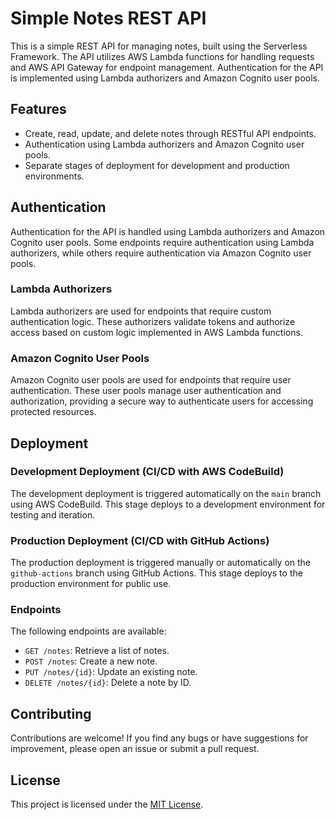 
# Simple Notes REST API

This is a simple REST API for managing notes, built using the Serverless Framework. The API utilizes AWS Lambda functions for handling requests and AWS API Gateway for endpoint management. Authentication for the API is implemented using Lambda authorizers and Amazon Cognito user pools.

## Features

- Create, read, update, and delete notes through RESTful API endpoints.
- Authentication using Lambda authorizers and Amazon Cognito user pools.
- Separate stages of deployment for development and production environments.

## Authentication

Authentication for the API is handled using Lambda authorizers and Amazon Cognito user pools. Some endpoints require authentication using Lambda authorizers, while others require authentication via Amazon Cognito user pools.

### Lambda Authorizers

Lambda authorizers are used for endpoints that require custom authentication logic. These authorizers validate tokens and authorize access based on custom logic implemented in AWS Lambda functions.

### Amazon Cognito User Pools

Amazon Cognito user pools are used for endpoints that require user authentication. These user pools manage user authentication and authorization, providing a secure way to authenticate users for accessing protected resources.

## Deployment

### Development Deployment (CI/CD with AWS CodeBuild)

The development deployment is triggered automatically on the `main` branch using AWS CodeBuild. This stage deploys to a development environment for testing and iteration.

### Production Deployment (CI/CD with GitHub Actions)

The production deployment is triggered manually or automatically on the `github-actions` branch using GitHub Actions. This stage deploys to the production environment for public use.


### Endpoints

The following endpoints are available:

- `GET /notes`: Retrieve a list of notes.
- `POST /notes`: Create a new note.
- `PUT /notes/{id}`: Update an existing note.
- `DELETE /notes/{id}`: Delete a note by ID.



## Contributing

Contributions are welcome! If you find any bugs or have suggestions for improvement, please open an issue or submit a pull request.

## License

This project is licensed under the [MIT License](LICENSE).

